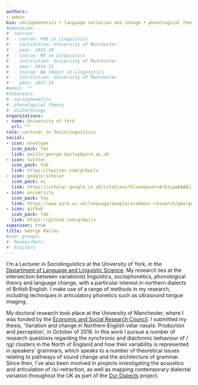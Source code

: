 ```yaml
---
authors:
- admin
bio: sociophonetics • language variation and change • phonological theory • dialectology
#education:
#  courses:
#  - course: PhD in Linguistics
#    institution: University of Manchester
#    year: 2015-18
#  - course: MA in Linguistics
#    institution: University of Manchester
#    year: 2014-15
#  - course: BA (Hons) in Linguistics
#    institution: University of Manchester
#    year: 2011-14
#email: ""
#interests:
#- sociophonetics
#- phonological theory
#- dialectology
organizations:
- name: University of York
  url: ""
role: Lecturer in Sociolinguistics
social:
- icon: envelope
  icon_pack: fas
  link: mailto:george.bailey@york.ac.uk
- icon: twitter
  icon_pack: fab
  link: https://twitter.com/grbails
- icon: google-scholar
  icon_pack: ai
  link: https://scholar.google.co.uk/citations?hl=en&user=4rE2cpwAAAAJ
- icon: university
  icon_pack: fas
  link: https://www.york.ac.uk/language/people/academic-research/george-bailey/
- icon: github
  icon_pack: fab
  link: https://github.com/grbails
superuser: true
title: George Bailey
#user_groups:
#- Researchers
#- Visitors
---
```


I'm a Lecturer in Sociolinguistics at the University of York, in the [Department of Language and Linguistic Science](https://www.york.ac.uk/language/). My research lies at the intersection between variationist linguistics, sociophonetics, phonological theory and language change, with a particular interest in northern dialects of British English. I make use of a range of methods in my research, including techniques in articulatory phonetics such as ultrasound tongue imaging.

My doctoral research took place at the University of Manchester, where I was funded by the [Economic and Social Research Council](http://www.esrc.ac.uk/). I submitted my thesis, 'Variation and change in Northern English velar nasals: Production and perception', in October of 2018. In this work I pursue a number of research questions regarding the synchronic and diachronic behaviour of /ŋg/ clusters in the North of England and how their variability is represented in speakers' grammars, which speaks to a number of theoretical issues relating to pathways of sound change and the architecture of grammar. Since then, I've also been involved in projects investigating the acoustics and articulation of /s/-retraction, as well as mapping contemporary dialectal variation throughout the UK as part of the [Our Dialects](https://www.ourdialects.uk/) project.
